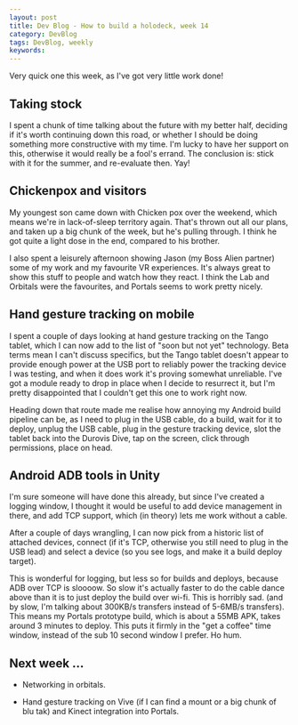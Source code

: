 ```yaml
---
layout: post
title: Dev Blog - How to build a holodeck, week 14
category: DevBlog
tags: DevBlog, weekly
keywords: 
---
```

Very quick one this week, as I've got very little work done!

## Taking stock

I spent a chunk of time talking about the future with my better half, deciding
if it's worth continuing down this road, or whether I should be doing
something more constructive with my time. I'm lucky to have her support on this,
otherwise it would really be a fool's errand. The conclusion is: stick with it
for the summer, and re-evaluate then. Yay!

## Chickenpox and visitors

My youngest son came down with Chicken pox over the weekend, which
means we're in lack-of-sleep territory again. That's thrown out all our
plans, and taken up a big chunk of the week, but he's pulling through. I think
he got quite a light dose in the end, compared to his brother.

I also spent a leisurely afternoon showing Jason (my Boss Alien partner)
some of my work and my favourite VR experiences. It's always great to show
this stuff to people and watch how they react. I think the Lab and Orbitals
were the favourites, and Portals seems to work pretty nicely.

## Hand gesture tracking on mobile

I spent a couple of days looking at hand gesture tracking on the Tango tablet,
which I can now add to the list of "soon but not yet" technology. Beta terms
mean I can't discuss specifics, but the Tango tablet doesn't appear to provide
enough power at the USB port to reliably power the tracking device I was testing,
and when it does work it's proving somewhat unreliable. I've got a module ready
to drop in place when I decide to resurrect it, but I'm pretty disappointed that
I couldn't get this one to work right now.

Heading down that route made me realise how annoying my Android build pipeline can
be, as I need to plug in the USB cable, do a build, wait for it to deploy, unplug
the USB cable, plug in the gesture tracking device, slot the tablet back into the
Durovis Dive, tap on the screen, click through permissions, place on head.

## Android ADB tools in Unity

I'm sure someone will have done this already, but since I've created a logging window,
I thought it would be useful to add device management in there, and add TCP
support, which (in theory) lets me work without a cable.

After a couple of days wrangling, I can now pick from a historic list of attached
devices, connect (if it's TCP, otherwise you still need to plug in the USB lead)
and select a device (so you see logs, and make it a build deploy target).

This is wonderful for logging, but less so for builds and deploys, because
ADB over TCP is sloooow. So slow it's actually faster to do the cable dance above
than it is to just deploy the build over wi-fi. This is horribly sad. (and by slow,
I'm talking about 300KB/s transfers instead of 5-6MB/s transfers). This means
my Portals prototype build, which is about a 55MB APK, takes around 3 minutes to
deploy. This puts it firmly in the "get a coffee" time window, instead of the
sub 10 second window I prefer. Ho hum.


## Next week ...

* Networking in orbitals. 

* Hand gesture tracking on Vive (if I can find a mount or a big chunk of blu tak) and
Kinect integration into Portals.




